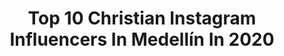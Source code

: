 ---
title: Top 10 Christian Instagram Influencers In Medellín In 2020
description: >-
  Find top christian Instagram influencers in Medellín in 2020. Most popular hashtags: #medellin #colombia #cali #cuarentena.
platform: Instagram
hits: 6
text_top: Discover the most popular Instagram accounts on inBeat.
text_bottom: Our database aggregates 6 Instagram influencers like this in Medellín, Colombia for you to work with.
profiles:
  - username: "jefryoquendo"
    fullname: >-
      Jefry Oquendo 😜🔥
    bio: >-
      Piensa, siente y vive⚡POSITIVO⚡ 🇨🇴Colombia CEO Fundador @hitdancebaq
    location: "Colombia"
    followers: 67034
    engagement: 138
    commentsToLikes: 0.036465
    id: ck5c7jy5i7nzp0i11wc3lo3kj
    verified: false
    hashtags: "#barranquilla, #quedateencasa, #socialdancetv, #bailando"
  - username: "traplatinoinc"
    fullname: >-
      TRAP LATINO INC 🇨🇴
    bio: >-
      •Noticias Del Género Urbano •Siguenos para que te enteres de todo 🇵🇷🗞 •PROMOCIONES - WHATSAPP⬇️
    location: "Colombia"
    followers: 203455
    engagement: 120
    commentsToLikes: 0.031951
    id: ck14i5kbrdqwl0i19pyt5c1ot
    verified: false
    hashtags: "#barranquilla, #bryantmyers, #colombia, #medellin"
  - username: "el.neru"
    fullname: >-
      EL COME VIDRIO🔞
    bio: >-
      MIRA MIS HISTORIAS 🤪 ~ CREADOR DE CONTENIDO ~PUBLICIDAD AL +57 301 6558105 ~ @lugojoyeros ~ @finosmen
    location: "Colombia"
    followers: 43295
    engagement: 685
    commentsToLikes: 0.121217
    id: ck5pw1ytzkpln0i11haxab8b1
    verified: false
    hashtags: "#colombia, #mundo, #todasmienten, #cuarentena"
  - username: "cristian.107"
    fullname: >-
      匚卄
    bio: >-
      @cristian.107 Video de palmas 🌴🔥👇🏻👇🏻👇🏻
    location: "Colombia"
    followers: 20061
    engagement: 296
    commentsToLikes: 0.013262
    id: ck6trelouyj9n0j71iv2wdtot
    verified: false
    hashtags: "#yz250f, #yamaha, #nigth, #instagood"
  - username: "cristianarangoo"
    fullname: >-
      Cristian Arango
    bio: >-
      Contador 🎓 Especialista en finanzas 🎓 Cali - Colombia 🇨🇴
    location: "Colombia"
    followers: 55704
    engagement: 473
    commentsToLikes: 0.028478
    id: ck8tc6vqoyhzc0j78e599429f
    verified: false
    hashtags: "#workout, #guy, #progreso, #men"
  - username: "crispasquel"
    fullname: >-
      Cristian Pasquel
    bio: >-
      •Host de TV 📺 y eventos Creador de contenido digital
    location: "Colombia"
    followers: 109385
    engagement: 235
    commentsToLikes: 0.033054
    id: ck8sxy3mqj3070j78aoa9xlk5
    verified: false
    hashtags: "#cali, #colombia, #viral, #medellin"
  - username: "christianacosta"
    fullname: >-
      Christian Acosta
    bio: >-
      Colombian-American
    location: "Colombia"
    followers: 500022
    engagement: 390
    commentsToLikes: 0.029106
    id: ck9hcq96umk400j78k47sb418
    verified: true
    hashtags: "#halloween, #matrix, #billboards2020, #kentucky"
  - username: "christiancardonap"
    fullname: >-
      Christian Cardona
    bio: >-
      Fotógrafo y Director en @xpress.books Embajador @magnetmod @safe_click @photoprintcol @geekoto @slrlounge 📞(+57) 3102208364
    location: "Colombia"
    followers: 29187
    engagement: 207
    commentsToLikes: 0.025031
    id: ck0vvnelqpw9x0i19jqgxurpu
    verified: false
    hashtags: "#cardonitas, #bodascolombia, #noviasfelices, #christiancardona"
  - username: "mecopenhague"
    fullname: >-
      Copenhague con subtítulos
    bio: >-
      Noticias, hygge y paseos Soy Fer Lago 🏡 en 🇩🇰 👩🏻‍🎓 Comunicadora Social Escribo para #revistaquid @lanacioncom y grabo podcast sobre Dinamarca 👇
    location: "Colombia"
    followers: 15221
    engagement: 870
    commentsToLikes: 0.113202
    id: ck6tig9c90ntr0j71vwkr6fs6
    verified: false
    hashtags: "#copenhagendenmark, #tourism, #copenhagen, #visitdenmark"
  - username: "danielroaart"
    fullname: >-
      Daniel Roa
    bio: >-
      24. Fashion Photographer 🎞 Queer Colombian 💕 They/Them ✨ New to NYC. SCAD Alumni
    location: "Colombia"
    followers: 5732
    engagement: 477
    commentsToLikes: 0.035390
    id: ck6u6d8xkex360j71p7mvit7a
    verified: false
    hashtags: "#queerart, #queerfashion, #gaypride, #vintage"
---